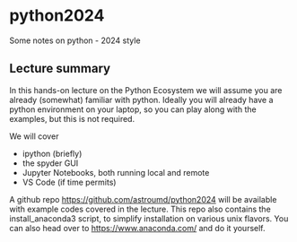 # python2024

Some notes on python - 2024 style


## Lecture summary

In this hands-on lecture on the Python Ecosystem we will assume you
are already (somewhat) familiar with python. Ideally you will already
have a python environment on your laptop, so you can play along with
the examples, but this is not required.

We will cover

* ipython (briefly)
* the spyder GUI
* Jupyter Notebooks, both running local and remote
* VS Code (if time permits)


A github repo https://github.com/astroumd/python2024 will be available
with example codes covered in the lecture.  This repo also contains
the install_anaconda3 script, to simplify installation on various unix
flavors. You can also head over to https://www.anaconda.com/ and do it
yourself.
